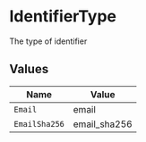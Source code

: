 # IdentifierType

The type of identifier


## Values

| Name          | Value         |
| ------------- | ------------- |
| `Email`       | email         |
| `EmailSha256` | email_sha256  |